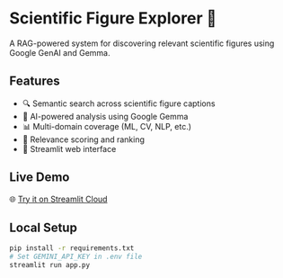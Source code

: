# Scientific Figure Explorer 🔬

A RAG-powered system for discovering relevant scientific figures using Google GenAI and Gemma.

## Features

- 🔍 Semantic search across scientific figure captions
- 🤖 AI-powered analysis using Google Gemma
- 📊 Multi-domain coverage (ML, CV, NLP, etc.)
- 🎯 Relevance scoring and ranking
- 🚀 Streamlit web interface

## Live Demo

🌐 [Try it on Streamlit Cloud](https://joy-sfe.streamlit.app/)

## Local Setup

```bash
pip install -r requirements.txt
# Set GEMINI_API_KEY in .env file
streamlit run app.py
```
